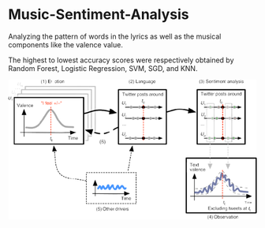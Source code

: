 # Music-Sentiment-Analysis
Analyzing the pattern of words in the lyrics as well as the musical components like the valence value.

The highest to lowest accuracy scores were respectively obtained by Random Forest, Logistic Regression, SVM, SGD, and KNN.

![](MLMusic.png)
